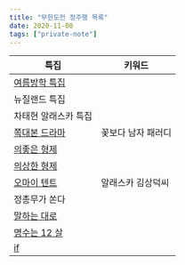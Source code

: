 ```yaml
---
title: "무한도전 정주행 목록"
date: 2020-11-00
tags: ["private-note"]
---
```


|특집   | 키워드   | 
|------|--------|
| [여름방학 특집](https://www.youtube.com/playlist?list=PLP0jKDXFxRvv3VDhwYeJLA3vxIBlTn-My)  | |
| 뉴질랜드 특집  | |
| 차태현 알래스카 특집 | |
| [쪽대본 드라마](https://www.youtube.com/playlist?list=PLP0jKDXFxRvtR_sWrppFQXmXXFZcPfpsJ)  | 꽃보다 남자 패러디 |
| [의좋은 형제](https://www.youtube.com/playlist?list=PLP0jKDXFxRvtdbOs8CwtCjqRPLPs2rxY1)  | |
| [의상한 형제](https://www.youtube.com/playlist?list=PLzzTnKS8ZNh4C3gihJ6lKHd-4DccyDcrO)  | |
| [오마이 텐트](https://www.youtube.com/playlist?list=PLVvuXq7u8IvmsyjN4xqoa9576vVS8nPll) | 알래스카 김상덕씨 |
| 정총무가 쏜다 | |
| [말하는 대로](https://www.youtube.com/playlist?list=PLOp43HAgMx8BXNOf3RSuh5w4moG55CO3m) | |
| [명수는 12 살](https://www.youtube.com/playlist?list=PLSuivFemagZmOZstWQn-5RGW1XU1ltlSN) | |
| [if](https://www.youtube.com/playlist?list=PLC2fz__iOoMjAMtD7UVf8DFge4BkcjWBo)  | | 